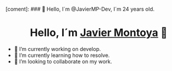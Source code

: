 

[coment]:  ### 👋 Hello, I´m @JavierMP-Dev, I´m 24 years old.

<div align="center">
<h1 align="center">Hello, I´m <a href="https://portafolio-javimp.netlify.app/">Javier Montoya</a> 👋</h1>
</div>

- 🔭 I’m currently working on develop.
- 🌱 I’m currently learning how to resolve.
- 👯 I’m looking to collaborate on my work.

